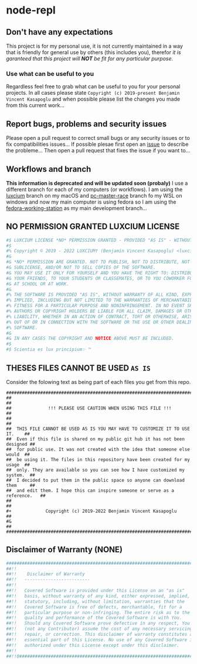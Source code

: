 <!-- @format -->

# node-repl

## Don't have any expectations

This project is for my personal use, it is not currently maintained in a way that is friendly for general use by others (this includes you), therefor *it is garanteed that this project will **NOT** be fit for any particular purpose*. 

### Use what can be useful to you

Regardless feel free to grab what can be useful to you for your personal projects. In all cases please state `Copyright (c) 2019-present Benjamin Vincent Kasapoglu` and when possible please list the changes you made from this current work...

## Report bugs, problems and security issues

Please open a pull request to correct small bugs or any security issues or to fix compatibilities issues...
If possible plesae first open an [issue](https://github.com/Luxcium/ahmyzsh/issues) to describe the probleme...
Then open a pull request that fixes the issue if you want to...

## Workflows and branch

**This information is deprecated and will be updated soon (probaly)**
I use a different branch for each of my computers (or workflows). I am using the [luxcium](https://github.com/Luxcium/ahmyzsh/tree/luxcium) branch on my macOS and [pc-master-race](https://github.com/Luxcium/ahmyzsh/tree/pc-master-race) branch fo my WSL on windows and now my main computer is using fedora so I am using the [fedora-working-station](https://github.com/Luxcium/ahmyzsh/tree/fedora-working-station) as my main development branch...

## **NO** PERMISSION GRANTED LUXCIUM LICENSE 

```bash
#$ LUXCIUM LICENSE *NO* PERMISSION GRANTED - PROVIDED "AS IS" - WITHOUT WARRANTY
#$
#% Copyright © 2019 - 2022 LUXCIUM† (Benjamin Vincent Kasapoglu) <luxcium@neb401.com>
#&
#& *NO* PERMISSION ARE GRANTED. NOT TO PUBLISH, NOT TO DISTRIBUTE, NOT TO
#& SUBLICENSE, AND/OR NOT TO SELL COPIES OF THE SOFTWARE.
#& YOU MAY USE IT ONLY FOR YOURSELF AND YOU HAVE THE RIGHT TO: DISTRIBUTE TO
#& YOUR FRIENDS, TO YOUR STUDENTS OR CLASSEMATES, OR TO YOU COWORKER FOR PERSONAL USE AT HOME
#& AT SCHOOL OR AT WORK.
#&
#% THE SOFTWARE IS PROVIDED "AS IS", WITHOUT WARRANTY OF ALL KIND, EXPRESS OR
#% IMPLIED, INCLUDING BUT NOT LIMITED TO THE WARRANTIES OF MERCHANTABILITY,
#% FITNESS FOR A PARTICULAR PURPOSE AND NONINFRINGEMENT. IN NO EVENT SHALL THE
#% AUTHORS OR COPYRIGHT HOLDERS BE LIABLE FOR ALL CLAIM, DAMAGES OR OTHER
#% LIABILITY, WHETHER IN AN ACTION OF CONTRACT, TORT OR OTHERWISE, ARISING FROM,
#% OUT OF OR IN CONNECTION WITH THE SOFTWARE OR THE USE OR OTHER DEALINGS IN THE
#% SOFTWARE.
#&
#& IN ANY CASES THE COPYRIGHT AND NOTICE ABOVE MUST BE INCLUDED.
#$
#$ Scientia es lux principium✨ ™
```

## THESES FILES **CANNOT** BE USED `AS IS`

Consider the folowing text as being part of each files you get from this repo. 

```shell
################################################################################
##                                                                            ##
##              !!! PLEASE USE CAUTION WHEN USING THIS FILE !!!               ##
##                                                                            ##
##  THIS FILE CANNOT BE USED AS IS YOU MAY HAVE TO CUSTOMIZE IT TO USE IT.    ##
##  Even if this file is shared on my public git hub it has not been designed ##
##  for public use. It was not created with the idea that someone else would  ##
##  be using it. The files in this repository have been created for my usage  ##
##  only. They are available so you can see how I have customized my system.  ##
##  I decided to put them in the public space so anyone can download them     ##
##  and edit them. I hope this can inspire someone or serve as a reference.   ##
##                                                                            ##
#+             Copyright (c) 2019-2022 Benjamin Vincent Kasapoglu             ##
#&                                                                            ##
################################################################################
```

## Disclaimer of Warranty (NONE)

```bash
################################################################################
##!!                                                                          ##
##!!    Disclaimer of Warranty                                                ##
##!!   -------------------------                                              ##
##!!                                                                          ##
##!!   Covered Software is provided under this License on an "as is"          ##
##!!   basis, without warranty of any kind, either expressed, implied, or     ##
##!!   statutory, including, without limitation, warranties that the          ##
##!!   Covered Software is free of defects, merchantable, fit for a           ##
##!!   particular purpose or non-infringing. The entire risk as to the        ##
##!!   quality and performance of the Covered Software is with You.           ##
##!!   Should any Covered Software prove defective in any respect, You        ##
##!!   (not any Contributor) assume the cost of any necessary servicing,      ##
##!!   repair, or correction. This disclaimer of warranty constitutes an      ##
##!!   essential part of this License. No use of any Covered Software is      ##
##!!   authorized under this License except under this disclaimer.            ##
##!!                                                                          ##
##!!0###########################################################################
```
